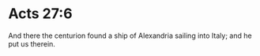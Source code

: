 # Acts 27:6

And there the centurion found a ship of Alexandria sailing into Italy; and he put us therein.